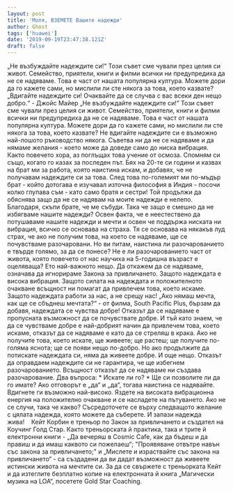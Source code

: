 ```yaml
---
layout: post
title: 'Моля, ВЗЕМЕТЕ Вашите надежди'
author: Ghost
tags: ['huawei']
date: '2019-09-19T23:47:38.121Z'
draft: false
---
```


„Не възбуждайте надеждите си!“ Този съвет сме чували през целия си живот. Семейство, приятели, книги и филми всички ни предупредиха да не се надяваме. Това е част от нашата популярна култура. Можете дори да го кажете сами, но мислили ли сте някога за това, което казвате?„Вдигайте надеждите си! Очаквайте да се случва с вас всеки ден нещо добро.“ - Джойс Майер „Не възбуждайте надеждите си!“ Този съвет сме чували през целия си живот. Семейство, приятели, книги и филми всички ни предупредиха да не се надяваме. Това е част от нашата популярна култура. Можете дори да го кажете сами, но мислили ли сте някога за това, което казвате? Не вдигайте надеждите си е възможно най-лошото ръководство някога. Съветва ни да не се надяваме и да нямаме желания - което може да доведе само до ниска вибрация. Както повечето хора, аз поглъщах това учение от осмоза. Спомням си също, когато го казах за последен път. Бях на 20-те си години и казвах на брат ми за работа, която наистина искам, и добавях, че не получавам надеждите си за това. След това по-големият ми по-мъдър брат - който дотогава е изучавал източна философия в Индия - посочи колко глупава съм - като само братя и сестри! Той продължи да обяснява защо да не се надявам на моите надежди е нелепо. Благодаря, скъпи брате, че ме събуди. Така че защо е смешно да не избягваме нашите надежди? Освен факта, че е неестествено да потушаваме нашите надежди и мечти и освен че поддържа ниската ни вибрация, всичко се основава на страха. Тя се основава на някакъв луд страх, че ако не получим това, на което се надяваме, ще се почувстваме разочаровани. Но ви питам, наистина ли разочарованието е твърде голямо, за да се понесе? Не е ли разочарованието част от живота, която повечето от нас научиха на 5-годишна възраст е оцеляваща? Ето най-важното нещо. Да откажем да се надяваме, означава да игнорираме Закона за привличането. Защото надеждата е висока вибрация. Защото силата на надеждата и положителното очакване всъщност ни помагат да привлечем това, което искаме. Защото надеждата работи за нас, а не срещу нас! „Ако нямаш мечта, как ще се сбъднеш мечтата?“ - от филма, South Pacific Plus, бързам да добавя, надеждата се чувства добре! Отказът да се надяваме е пропусната възможност да се почувствате добре. И тъй като знаем, че да се чувстваме добре е най-добрият начин да привлечем това, което искаме, отказът да се надяваме е като да се стреляш в крака. Ако не получите това, което искате, ще живеете; ще растеш; ще получите по-голяма яснота; ще се появи нещо по-добро. Но ако продължите да потискате надеждата си, няма да живеете добре. И още нещо. Отказът да оправдаем надеждите си не гарантира, че ще избегнем разочарованието. Всъщност отказът да се надяваме ни създава разочарование. Два въпроса: * Искате ли го? * Ще си позволите ли да го имате? Ако отговорът е „да“ и „да“, тогава наистина се надявайте. Вдигнете ги възможно най-високо. Яздете на високата вибрационна енергия на положително очакване и се насладете на пътуването. Ако не се случи, така че какво? Съсредоточете се върху следващото желание с цялата надежда, която можете да съберете. И запази надежда жива!    Кейт Корбин е треньор по Закон за привличането и създател на Коучинг Голд Стар. Както треньорската й практика, така и трите й електронни книги - „Да вечеряш в Cosmic Cafe, как да бъдеш и да правиш и да имаш каквото си пожелаеш“; "Проявяване отвътре навън със закона за привличането;" и „Мислете и израствайте със закона на привличането“ - са създадени да ви дадат възможност да живеете истински живота на мечтите си. За да се свържете с треньорката Кейт и да изтеглите безплатно копие на електронната й книга „Магически музика на LOA“, посетете Gold Star Coaching.
